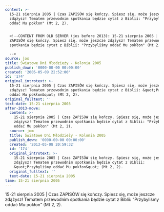 ```yaml
---
content: >-
  15-21 sierpnia 2005 | Czas ZAPISÓW się kończy. Spiesz się, może jeszcze
  zdążysz! Tematem przewodnim spotkania będzie cytat z Biblii: "Przybyliśmy
  oddać Mu pokłon" (Mt 2, 2).


  <!--CONTENT FROM OLD SERVER (jos before 2013): 15-21 sierpnia 2005 | Czas
  ZAPISÓW się kończy. Spiesz się, może jeszcze zdążysz! Tematem przewodnim
  spotkania będzie cytat z Biblii: "Przybyliśmy oddać Mu pokłon" (Mt 2, 2). 

  -->
source: jos
title: Światowe Dni Młodzieży - Kolonia 2005
publish_down: '0000-00-00 00:00:00'
created: '2005-05-09 22:52:00'
id: '174'
original_introtext: >-
  15-21 sierpnia 2005 | Czas ZAPISÓW się kończy. Spiesz się, może jeszcze
  zdążysz! Tematem przewodnim spotkania będzie cytat z Biblii: &quot;Przybyliśmy
  oddać Mu pokłon&quot; (Mt 2, 2). 
original_fulltext: ''
text-date: 15-21 sierpnia 2005
after-2013-move:
  content: >-
    15-21 sierpnia 2005 | Czas ZAPISÓW się kończy. Spiesz się, może jeszcze
    zdążysz! Tematem przewodnim spotkania będzie cytat z Biblii: "Przybyliśmy
    oddać Mu pokłon" (Mt 2, 2).
  source: jom
  title: Światowe Dni Młodzieży - Kolonia 2005
  publish_down: '0000-00-00 00:00:00'
  created: '2013-05-08 20:59:32'
  id: '174'
  original_introtext: >-
    15-21 sierpnia 2005 | Czas ZAPISÓW się kończy. Spiesz się, może jeszcze
    zdążysz! Tematem przewodnim spotkania będzie cytat z Biblii:
    &quot;Przybyliśmy oddać Mu pokłon&quot; (Mt 2, 2).
  original_fulltext: ''
  text-date: 15-21 sierpnia 2005
time: 15-21 sierpnia 2005
---
```

15-21 sierpnia 2005 | Czas ZAPISÓW się kończy. Spiesz się, może jeszcze zdążysz! Tematem przewodnim spotkania będzie cytat z Biblii: "Przybyliśmy oddać Mu pokłon" (Mt 2, 2).

<!--CONTENT FROM OLD SERVER (jos before 2013): 15-21 sierpnia 2005 | Czas ZAPISÓW się kończy. Spiesz się, może jeszcze zdążysz! Tematem przewodnim spotkania będzie cytat z Biblii: "Przybyliśmy oddać Mu pokłon" (Mt 2, 2). 
-->

<!--{{json:{"created_date":"2005-05-09 22:52:00","publish_down":"0000-00-00 00:00:00","id":"174"}}}-->